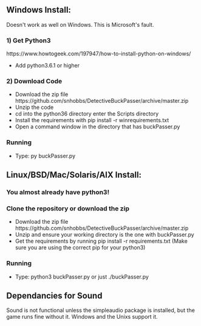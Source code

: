 <h2>Windows Install:</h2>
	Doesn't work as well on Windows. This is Microsoft's fault.
	<h3>1) Get Python3</h3>	
		<a>https://www.howtogeek.com/197947/how-to-install-python-on-windows/</a>
		<ul>
		<li>Add python3.6.1 or higher</li>
		</ul>
	<h3>2) Download Code</h3>
			<ul>
			<li>Download the zip file <a>https://github.com/snhobbs/DetectiveBuckPasser/archive/master.zip</a></li>
			<li>Unzip the code</li>
			<li>cd into the python36 directory enter the Scripts directory</li>
			<li>Install the requirements with pip install -r winrequirements.txt</li>
			<li>Open a command window in the directory that has buckPasser.py</li></ul>	
	<h3>Running</h3>
			<ul>
			<li>Type: py buckPasser.py</li>
			</ul>	

<h2>Linux/BSD/Mac/Solaris/AIX Install:</h2>
	<h3>You almost already have python3!</h3>
	<h3>Clone the repository or download the zip</h3>
		<ul>
		<li>Download the zip file <a>https://github.com/snhobbs/DetectiveBuckPasser/archive/master.zip</a></li>
		<li>Unzip and ensure your working directory is the one with buckPasser.py</li>
		<li>Get the requirements by running pip install -r requirements.txt (Make sure you are using the correct pip for your python3)</li>
		</ul>
	<h3>Running</h3>
		<ul><li>Type: python3 buckPasser.py or just ./buckPasser.py</li></ul>

<h2>Dependancies for Sound</h2>
Sound is not functional unless the simpleaudio package is installed, but the game runs fine without it. Windows and the Unixs support it.
